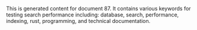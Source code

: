This is generated content for document 87. It contains various keywords for testing search performance including: database, search, performance, indexing, rust, programming, and technical documentation.